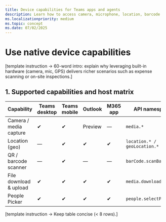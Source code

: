 ```yaml
---
title: Device capabilities for Teams apps and agents  
description: Learn how to access camera, microphone, location, barcode scanner, and People Picker APIs in Microsoft Teams, Outlook, and Microsoft 365.  
ms.localizationpriority: medium  
ms.topic: concept  
ms.date: 07/02/2025  
---
```

# Use native device capabilities  

[template instruction → 60-word intro: explain why leveraging built-in hardware (camera, mic, GPS) delivers richer scenarios such as expense scanning or on-site inspections.]

## 1. Supported capabilities and host matrix  

| Capability | Teams desktop | Teams mobile | Outlook | M365 app | API namespace |  
|------------|--------------|--------------|---------|----------|---------------|  
| Camera / media capture | ✔ | ✔ | Preview | — | `media.*` |  
| Location (geo) | — | ✔ | ✔ | ✔ | `location.* / geoLocation.*` |  
| QR / barcode scanner | — | ✔ | — | — | `barCode.scanBarCode()` |  
| File download & upload | ✔ | ✔ | ✔ | ✔ | `media.download()` |  
| People Picker | ✔ | ✔ | ✔ | ✔ | `people.selectPeople()` |

[template instruction → Keep table concise (< 8 rows).]

## 2. Permission model  

### Native device permissions  

[template instruction → 2-sentence summary that desktop prompts once per session, mobile uses OS permission dialogs.]

### Manifest `devicePermissions` block  

```json
"devicePermissions": [ "media", "geolocation", "barCode", "people" ]
```  

[template instruction → Briefly describe each enum.]

## 3. API deep dive  

### 3.1 Media capture (`media.*`)  

#### Capture image or video  

```ts
import { media } from "@microsoft/teams-js";
const result = await media.selectMedia({ mediaType: media.MediaType.Image });
```  

[template instruction → ≤ 2 sentences on result object.]

#### File size limits & formats  

[template instruction → Bullet list.]

### 3.2 Location (`geoLocation` and `location`)  

#### Get current coordinates  

```ts
const pos = await geoLocation.getCurrentPosition();
```  

#### Continuous tracking *(mobile only)*  

[template instruction → Note battery impact.]

### 3.3 QR / barcode scanner (`barCode.scanBarCode`)  

```ts
const code = await barCode.scanBarCode({ timeOutIntervalInSec: 30 });
```  

[template instruction → Mention supported formats: QR, Code-128, EAN-13.]

### 3.4 People Picker (`people.selectPeople`)  

```ts
const users = await people.selectPeople({ title: "Assign reviewers", setSelected: true });
```  

[template instruction → Add note on AAD objectId vs UPN.]

## 4. UX & design tips  

- Provide inline guidance (“Center QR code in the frame”).  
- Handle permission denial with graceful fallbacks.  
- Respect dark theme—use white overlay icons on camera preview.

## 5. Testing device APIs locally  

| Client | Trick |  
|--------|-------|  
| Teams desktop | Use webcam or virtual cam; location APIs return null → mock values in Agents Playground. |  
| Android | Deploy to real device via **Android Debug Bridge**; ensure HTTPS dev-tunnel. |  
| iOS | TestFlight build; enable “Allow cross-website tracking” for cookies if using auth pop-ups. |

## 6. Limitations (July 2025)  

[template instruction → 2-3 bullets, e.g., no barcode scanning on desktop, location API requires HTTPS.]

## Next step  

[template instruction → Link to how-to page that shows integrating these APIs in a tab or bot.]  
See “Integrate media capabilities” for step-by-step code samples.

## See also  

- [Authentication & single sign-on](../integrate/authentication-and-sso.md)  
- [Teams JavaScript SDK reference](../reference/sdk-and-api-reference-hub.md#platform-sdks)
